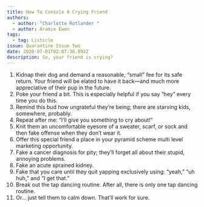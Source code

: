 ```yaml
---
title: How To Console A Crying Friend
authors:
  - author: "Charlotte Rotlander "
  - author: Aramie Ewen
tags:
  - tag: Listicle
issue: Quarantine Issue Two
date: 2020-07-01T02:07:36.892Z
description: So, your friend is crying?
---
```

1. Kidnap their dog and demand a reasonable, “small” fee for its safe return. Your friend will be elated to have it back—and much more appreciative of their pup in the future. 
2. Poke your friend a bit. This is especially helpful if you say “hey” every time you do this.
3. Remind this bud how ungrateful they’re being; there are starving kids, somewhere, probably.
4. Repeat after me: “I’ll give you something to cry about!”
5. Knit them an uncomfortable eyesore of a sweater, scarf, or sock and then fake offense when they don’t wear it.
6. Offer this special friend a place in your pyramid scheme multi level marketing opportunity.
7. Fake a cancer diagnosis for pity; they’ll forget all about their stupid, annoying problems.
8. Fake an acute sprained kidney.
9. Fake that you care until they quit yapping exclusively using: “yeah,” “uh huh,” and “I get that.”
10. Break out the tap dancing routine. After all, there is only one tap dancing routine. 
11. Or… just tell them to calm down. That’ll work for sure.
